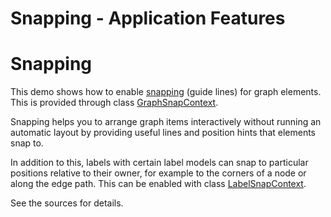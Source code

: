 <!--
 //////////////////////////////////////////////////////////////////////////////
 // @license
 // This file is part of yFiles for HTML 2.6.0.2.
 // Use is subject to license terms.
 //
 // Copyright (c) 2000-2023 by yWorks GmbH, Vor dem Kreuzberg 28,
 // 72070 Tuebingen, Germany. All rights reserved.
 //
 //////////////////////////////////////////////////////////////////////////////
-->
# Snapping - Application Features

# Snapping

This demo shows how to enable [snapping](https://docs.yworks.com/yfileshtml/#/dguide/interaction-snapping) (guide lines) for graph elements. This is provided through class [GraphSnapContext](https://docs.yworks.com/yfileshtml/#/api/GraphSnapContext).

Snapping helps you to arrange graph items interactively without running an automatic layout by providing useful lines and position hints that elements snap to.

In addition to this, labels with certain label models can snap to particular positions relative to their owner, for example to the corners of a node or along the edge path. This can be enabled with class [LabelSnapContext](https://docs.yworks.com/yfileshtml/#/api/LabelSnapContext).

See the sources for details.
